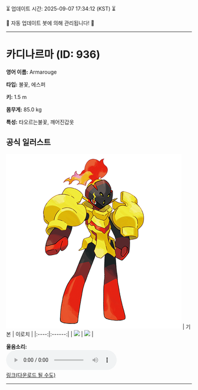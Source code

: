 
⏳ 업데이트 시간: 2025-09-07 17:34:12 (KST) ⏳

🤖 자동 업데이트 봇에 의해 관리됩니다! 🤖

---

# 카디나르마 (ID: 936)
**영어 이름:** Armarouge

**타입:** 불꽃, 에스퍼

**키:** 1.5 m

**몸무게:** 85.0 kg

**특성:** 타오르는불꽃, 깨어진갑옷

## 공식 일러스트
![](https://raw.githubusercontent.com/PokeAPI/sprites/master/sprites/pokemon/other/official-artwork/936.png)
| 기본 | 이로치 |
|:----:|:------:|
| <img src="http://play.pokemonshowdown.com/sprites/ani/armarouge.gif" width="200"> | <img src="http://play.pokemonshowdown.com/sprites/ani-shiny/armarouge.gif" width="200"> |

**울음소리:**<br><audio controls src="https://raw.githubusercontent.com/PokeAPI/cries/main/cries/pokemon/latest/936.ogg"></audio><br> [링크(다운로드 될 수도)](https://raw.githubusercontent.com/PokeAPI/cries/main/cries/pokemon/latest/936.ogg)


---
